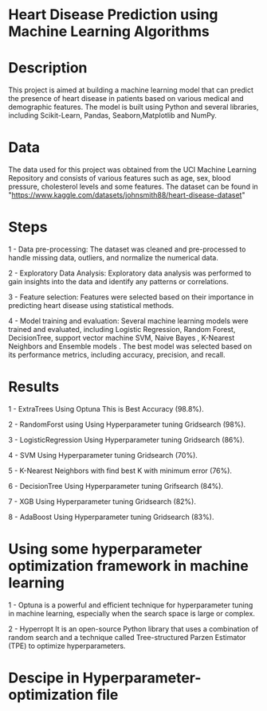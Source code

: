 # Heart Disease Prediction using Machine Learning Algorithms

# Description
This project is aimed at building a machine learning model that can predict the presence of heart disease in patients based on various medical and demographic features. The model is built using Python and several libraries, including Scikit-Learn, Pandas, Seaborn,Matplotlib and NumPy.

# Data
The data used for this project was obtained from the UCI Machine Learning Repository and consists of various features such as age, sex, blood pressure, cholesterol levels and some features. The dataset can be found in "https://www.kaggle.com/datasets/johnsmith88/heart-disease-dataset"

# Steps

1 - Data pre-processing: The dataset was cleaned and pre-processed to handle missing data, outliers, and normalize the numerical data.

2 - Exploratory Data Analysis: Exploratory data analysis was performed to gain insights into the data and identify any patterns or correlations.

3 - Feature selection: Features were selected based on their importance in predicting heart disease using statistical methods.

4 - Model training and evaluation: Several machine learning models were trained and evaluated, including Logistic Regression, Random Forest, DecisionTree, support vector machine SVM, Naive Bayes , K-Nearest Neighbors and Ensemble models . The best model was selected based on its performance metrics, including accuracy, precision, and recall.

# Results

1 - ExtraTrees Using Optuna This is Best Accuracy (98.8%).


2 - RandomForst using Using Hyperparameter tuning Gridsearch (98%).


3 - LogisticRegression Using Hyperparameter tuning Gridsearch (86%).


4 - SVM Using Hyperparameter tuning Gridsearch (70%).


5 - K-Nearest Neighbors with find best K with minimum error (76%).


6 - DecisionTree Using Hyperparameter tuning Grifsearch (84%).


7 - XGB Using Hyperparameter tuning Gridsearch (82%).


8 - AdaBoost Using Hyperparameter tuning Gridsearch (83%).




# Using some  hyperparameter optimization framework in machine learning 
1 - Optuna is a powerful and efficient technique for hyperparameter tuning in machine learning, especially when the search space is large or complex.

2 - Hyperropt It is an open-source Python library that uses a combination of random search and a technique called Tree-structured Parzen Estimator (TPE) to optimize hyperparameters. 

# Descipe in Hyperparameter-optimization file
